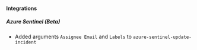 #### Integrations
##### Azure Sentinel (Beta)
- Added arguments `Assignee Email` and `Labels` to `azure-sentinel-update-incident`